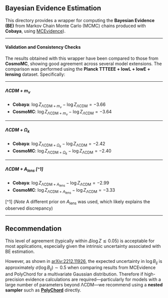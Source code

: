 ## Bayesian Evidence Estimation

This directory provides a wrapper for computing the **Bayesian Evidence (BE)** from Markov Chain Monte Carlo (MCMC) chains produced with **Cobaya**, using [MCEvidence](https://github.com/yabebalFantaye/MCEvidence)).

---
#### Validation and Consistency Checks

The results obtained with this wrapper have been compared to those from **CosmoMC**, showing good agreement across several model extensions. The comparison was performed using the **Planck TTTEEE + lowL + lowE + lensing** dataset. Specifically:

---

##### ΛCDM + $m_\nu$
-  **Cobaya**:  $\log Z_{\Lambda\text{CDM}+m_\nu} - \log Z_{\Lambda\text{CDM}} = -3.66$
-  **CosmoMC**:  $\log Z_{\Lambda\text{CDM}+m_\nu} - \log Z_{\Lambda\text{CDM}} = -3.64$
    
---

##### ΛCDM + $\Omega_k$
- **Cobaya**:  $\log Z_{\Lambda\text{CDM}+\Omega_k} - \log Z_{\Lambda\text{CDM}} = -2.42$
- **CosmoMC**:  $\log Z_{\Lambda\text{CDM}+\Omega_k} - \log Z_{\Lambda\text{CDM}} = -2.40$

---

##### ΛCDM + $A_\mathrm{lens}$ [^1]
- **Cobaya**:  $\log Z_{\Lambda\text{CDM}+A_\mathrm{lens}} - \log Z_{\Lambda\text{CDM}} = -2.99$
- **CosmoMC**:  $\log Z_{\Lambda\text{CDM}+A_\mathrm{lens}} - \log Z_{\Lambda\text{CDM}} = -3.33$

[^1] (*Note* A different prior on $A_\mathrm{lens}$ was used, which likely explains the observed discrepancy)

---

## Recommendation

This level of agreement (typically within $\Delta \log Z \lesssim 0.05$) is acceptable for most applications, especially given the intrinsic uncertainty associated with BE estimation. 

However, as shown in [arXiv:2212.11926](https://arxiv.org/pdf/2212.11926.pdf), the expected uncertainty in $\log B_{ij}$ is approximately $\sigma(\log B_{ij}) \sim 0.5$ when comparing results from MCEvidence and PolyChord for a multivariate Gaussian distribution. Therefore if high-precision evidence calculations are required—particularly for models with a large number of parameters beyond ΛCDM—we recommend using a **nested sampler** such as [**PolyChord**](https://github.com/PolyChord/PolyChordLite) directly.
